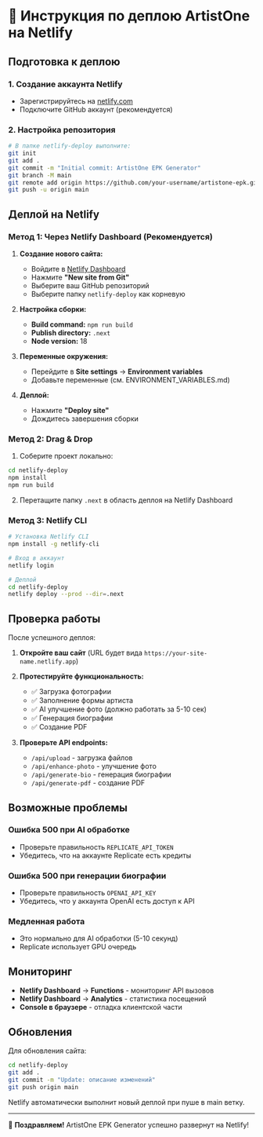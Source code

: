 # 🚀 Инструкция по деплою ArtistOne на Netlify

## Подготовка к деплою

### 1. Создание аккаунта Netlify
- Зарегистрируйтесь на [netlify.com](https://netlify.com)
- Подключите GitHub аккаунт (рекомендуется)

### 2. Настройка репозитория
```bash
# В папке netlify-deploy выполните:
git init
git add .
git commit -m "Initial commit: ArtistOne EPK Generator"
git branch -M main
git remote add origin https://github.com/your-username/artistone-epk.git
git push -u origin main
```

## Деплой на Netlify

### Метод 1: Через Netlify Dashboard (Рекомендуется)

1. **Создание нового сайта:**
   - Войдите в [Netlify Dashboard](https://app.netlify.com)
   - Нажмите **"New site from Git"**
   - Выберите ваш GitHub репозиторий
   - Выберите папку `netlify-deploy` как корневую

2. **Настройка сборки:**
   - **Build command:** `npm run build`
   - **Publish directory:** `.next`
   - **Node version:** 18

3. **Переменные окружения:**
   - Перейдите в **Site settings** → **Environment variables**
   - Добавьте переменные (см. ENVIRONMENT_VARIABLES.md)

4. **Деплой:**
   - Нажмите **"Deploy site"**
   - Дождитесь завершения сборки

### Метод 2: Drag & Drop

1. Соберите проект локально:
```bash
cd netlify-deploy
npm install
npm run build
```

2. Перетащите папку `.next` в область деплоя на Netlify Dashboard

### Метод 3: Netlify CLI

```bash
# Установка Netlify CLI
npm install -g netlify-cli

# Вход в аккаунт
netlify login

# Деплой
cd netlify-deploy
netlify deploy --prod --dir=.next
```

## Проверка работы

После успешного деплоя:

1. **Откройте ваш сайт** (URL будет вида `https://your-site-name.netlify.app`)

2. **Протестируйте функциональность:**
   - ✅ Загрузка фотографии
   - ✅ Заполнение формы артиста
   - ✅ AI улучшение фото (должно работать за 5-10 сек)
   - ✅ Генерация биографии
   - ✅ Создание PDF

3. **Проверьте API endpoints:**
   - `/api/upload` - загрузка файлов
   - `/api/enhance-photo` - улучшение фото
   - `/api/generate-bio` - генерация биографии
   - `/api/generate-pdf` - создание PDF

## Возможные проблемы

### Ошибка 500 при AI обработке
- Проверьте правильность `REPLICATE_API_TOKEN`
- Убедитесь, что на аккаунте Replicate есть кредиты

### Ошибка 500 при генерации биографии  
- Проверьте правильность `OPENAI_API_KEY`
- Убедитесь, что у аккаунта OpenAI есть доступ к API

### Медленная работа
- Это нормально для AI обработки (5-10 секунд)
- Replicate использует GPU очередь

## Мониторинг

- **Netlify Dashboard** → **Functions** - мониторинг API вызовов
- **Netlify Dashboard** → **Analytics** - статистика посещений
- **Console в браузере** - отладка клиентской части

## Обновления

Для обновления сайта:
```bash
cd netlify-deploy
git add .
git commit -m "Update: описание изменений"
git push origin main
```

Netlify автоматически выполнит новый деплой при пуше в main ветку.

---

🎉 **Поздравляем!** ArtistOne EPK Generator успешно развернут на Netlify!
